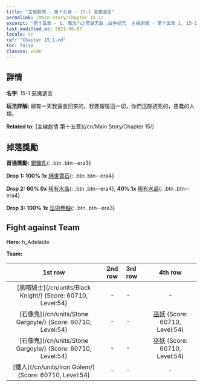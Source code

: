 ```yaml
---
title: "主線劇情 - 第十五章 - 15-1 惡魔遺言"
permalink: /Main Story/Chapter 15_1/
excerpt: "第十五章 - 1. 魔法门之英雄无敌：战争纪元  主線劇情 - 第十五章_1. 15-1 惡魔遺言"
last_modified_at: 2021-06-07
locale: cn
ref: "Chapter 15_1.md"
toc: false
classes: wide
---
```


## 詳情

 **名字:** 15-1 惡魔遺言

 **玩法詳解:** 總有一天我還會回來的，我要報復這一切，你們這群該死的，愚蠢的人類。

 **Related to:** [主線劇情 第十五章](/cn/Main Story/Chapter 15/)

## 掉落獎勵

 **首通獎勵:** [銀鑰匙](/cn/Items/con_693/){: .btn .btn--era3}

 **Drop 1:** **100% 1x** [絕世寶石](/cn/Items/mat_51/){: .btn .btn--era4}

 **Drop 2:** **60% 0x** [稀有水晶](/cn/Items/mat_45/){: .btn .btn--era4}, **40% 1x** [稀有水晶](/cn/Items/mat_45/){: .btn .btn--era4}

 **Drop 3:** **100% 1x** [法術卷軸](/cn/Items/con_694/){: .btn .btn--era3}


## Fight against Team
 **Hero:** h_Adelaide

 **Team:**


  | 1st row | 2nd row | 3rd row | 4th row |
  |:----:|:----:|:----|:----:|
  | [黑暗騎士](/cn/units/Black Knight/) (Score: 60710, Level:54)  | - | - | - |
  | [石像鬼](/cn/units/Stone Gargoyle/) (Score: 60710, Level:54)  | - | - | [巫妖](/cn/units/Lich/) (Score: 60710, Level:54)  |
  | [石像鬼](/cn/units/Stone Gargoyle/) (Score: 60710, Level:54)  | - | - | [巫妖](/cn/units/Lich/) (Score: 60710, Level:54)  |
  | [鐵人](/cn/units/Iron Golem/) (Score: 60710, Level:54)  | - | - | - |



